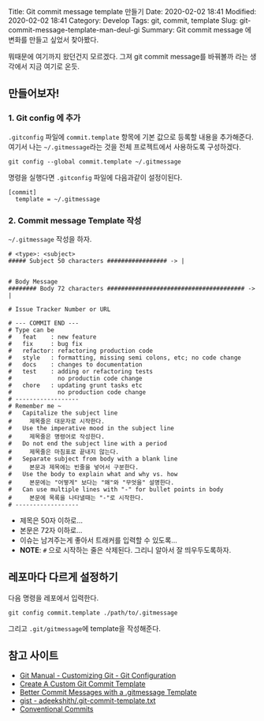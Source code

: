 Title: Git commit message template 만들기
Date: 2020-02-02 18:41
Modified: 2020-02-02 18:41
Category: Develop
Tags: git, commit, template
Slug: git-commit-message-template-man-deul-gi
Summary: Git commit message 에 변화를 만들고 싶었서 찾아봤다.

뭐때문에 여기까지 왔던건지 모르겠다.
그져 git commit message를 바꿔볼까 라는 생각에서 지금 여기로 온듯.

## 만들어보자!

### 1. Git config 에 추가

`.gitconfig` 파일에 `commit.template` 항목에 기본 값으로 등록할 내용을 추가해준다.
여기서 나는 `~/.gitmessage`라는 것을 전체 프로젝트에서 사용하도록 구성하겠다.

```
git config --global commit.template ~/.gitmessage
```

명령을 실행다면 `.gitconfig` 파일에 다음과같이 설정이된다.

```
[commit]
  template = ~/.gitmessage
```

### 2. Commit message Template 작성

`~/.gitmessage` 작성을 하자.

```
# <type>: <subject>
##### Subject 50 characters ################# -> |


# Body Message
######## Body 72 characters ####################################### -> |

# Issue Tracker Number or URL

# --- COMMIT END ---
# Type can be
#   feat    : new feature
#   fix     : bug fix
#   refactor: refactoring production code
#   style   : formatting, missing semi colons, etc; no code change
#   docs    : changes to documentation
#   test    : adding or refactoring tests
#             no productin code change
#   chore   : updating grunt tasks etc
#             no production code change
# ------------------
# Remember me ~
#   Capitalize the subject line
#     제목줄은 대문자로 시작한다.
#   Use the imperative mood in the subject line
#     제목줄은 명령어로 작성한다.
#   Do not end the subject line with a period
#     제목줄은 마침표로 끝내지 않는다.
#   Separate subject from body with a blank line
#     본문과 제목에는 빈줄을 넣어서 구분한다.
#   Use the body to explain what and why vs. how
#     본문에는 "어떻게" 보다는 "왜"와 "무엇을" 설명한다.
#   Can use multiple lines with "-" for bullet points in body
#     본문에 목록을 나타낼때는 "-"로 시작한다.
# ------------------
```

- 제목은 50자 이하로...
- 본문은 72자 이하로...
- 이슈는 남겨주는게 좋아서 트래커를 입력할 수 있도록...
- **NOTE**: `#` 으로 시작하는 줄은 삭제된다. 그리니 알아서 잘 띄우두도록하자.

## 레포마다 다르게 설정하기

다음 명령을 레포에서 입력한다.

```
git config commit.template ./path/to/.gitmessage
```

그리고 `.git/gitmessage`에 template을 작성해준다.

## 참고 사이트

- [Git Manual - Customizing Git - Git Configuration](https://git-scm.com/book/en/v2/Customizing-Git-Git-Configuration)
- [Create A Custom Git Commit Template](https://medium.com/@alex.wasik/create-a-custom-git-commit-template-84468232a459)
- [Better Commit Messages with a .gitmessage Template](https://thoughtbot.com/blog/better-commit-messages-with-a-gitmessage-template)
- [gist - adeekshith/.git-commit-template.txt](https://gist.github.com/adeekshith/cd4c95a064977cdc6c50)
- [Conventional Commits](https://www.conventionalcommits.org/ko/v1.0.0-beta.4/)
